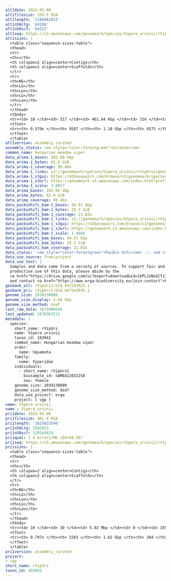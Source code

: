 ```yaml
---
alt1date: 2023-03-09
alt1filesize: 335.5 MiB
alt1length: '1180062022'
alt1n50ctg: '64198'
alt1n50scf: '64321'
alt1seq: https://s3.amazonaws.com/genomeark/species/Vipera_ursinii/rVipUrs1/assembly_curated/rVipUrs1.alt.cur.20230309.fasta.gz
alt1sizes: |
  <table class="sequence-sizes-table">
  <thead>
  <tr>
  <th></th>
  <th colspan=2 align=center>Contigs</th>
  <th colspan=2 align=center>Scaffolds</th>
  </tr>
  <tr>
  <th>NG</th>
  <th>LG</th>
  <th>Len</th>
  <th>LG</th>
  <th>Len</th>
  </tr>
  </thead>
  <tbody>
  <tr><td> 10 </td><td> 317 </td><td> 461.64 Kbp </td><td> 316 </td><td> 461.94 Kbp </td></tr><tr><td> 20 </td><td> 864 </td><td> 310.37 Kbp </td><td> 861 </td><td> 310.99 Kbp </td></tr><tr><td> 30 </td><td> 1669 </td><td> 208.82 Kbp </td><td> 1664 </td><td> 209.16 Kbp </td></tr><tr><td> 40 </td><td> 2893 </td><td> 131.34 Kbp </td><td> 2885 </td><td> 131.69 Kbp </td></tr><tr style="background-color:#cccccc;"><td> 50 </td><td> 5076 </td><td> 64.20 Kbp </td><td> 5065 </td><td> 64.32 Kbp </td></tr><tr><td> 60 </td><td> 0 </td><td>  </td><td> 0 </td><td>  </td></tr><tr><td> 70 </td><td> 0 </td><td>  </td><td> 0 </td><td>  </td></tr><tr><td> 80 </td><td> 0 </td><td>  </td><td> 0 </td><td>  </td></tr><tr><td> 90 </td><td> 0 </td><td>  </td><td> 0 </td><td>  </td></tr><tr><td> 100 </td><td> 0 </td><td>  </td><td> 0 </td><td>  </td></tr></tbody>
  <tfoot>
  <tr><th> 0.579x </th><th> 9587 </th><th> 1.18 Gbp </th><th> 9575 </th><th> 1.18 Gbp </th></tr>
  </tfoot>
  </table>
alt1version: assembly_curated
assembly_status: <em style="color:forestgreen">Curated</em>
common_name: Hungarian meadow viper
data_arima-1_bases: 202.80 Gbp
data_arima-1_bytes: 62.9 GiB
data_arima-1_coverage: 99.46x
data_arima-1_links: s3://genomeark/species/Vipera_ursinii/rVipUrs1/genomic_data/arima/<br>
data_arima-1_s3gui: https://42basepairs.com/browse/s3/genomeark/species/Vipera_ursinii/rVipUrs1/genomic_data/arima/
data_arima-1_s3url: https://genomeark.s3.amazonaws.com/index.html?prefix=species/Vipera_ursinii/rVipUrs1/genomic_data/arima/
data_arima-1_scale: 3.0017
data_arima_bases: 202.80 Gbp
data_arima_bytes: 62.9 GiB
data_arima_coverage: 99.46x
data_pacbiohifi_bam-1_bases: 44.51 Gbp
data_pacbiohifi_bam-1_bytes: 28.3 GiB
data_pacbiohifi_bam-1_coverage: 21.83x
data_pacbiohifi_bam-1_links: s3://genomeark/species/Vipera_ursinii/rVipUrs1/genomic_data/pacbio_hifi/<br>
data_pacbiohifi_bam-1_s3gui: https://42basepairs.com/browse/s3/genomeark/species/Vipera_ursinii/rVipUrs1/genomic_data/pacbio_hifi/
data_pacbiohifi_bam-1_s3url: https://genomeark.s3.amazonaws.com/index.html?prefix=species/Vipera_ursinii/rVipUrs1/genomic_data/pacbio_hifi/
data_pacbiohifi_bam-1_scale: 1.4668
data_pacbiohifi_bam_bases: 44.51 Gbp
data_pacbiohifi_bam_bytes: 28.3 GiB
data_pacbiohifi_bam_coverage: 21.83x
data_status: '<em style="color:forestgreen">PacBio HiFi</em> ::: <em style="color:forestgreen">Arima</em>'
data_use_source: from-project
data_use_text: |
  Samples and data come from a variety of sources. To support fair and
  productive use of this data, please abide by the
  <a href="https://drive.google.com/uc?export=download&id=1bPL2xNxGCTz3HMfL2yt11E2fnYXPU-7s"><em>ERGA Pilot Project Official Guidelines</em></a>
  and contact <a href="https://www.erga-biodiversity.eu/join-contact">ERGA</a> with any questions.
genbank_alt: rVipUrs1:GCA_947247025.1
genbank_pri: rVipUrs1:GCA_947247035.1
genome_size: 2039130000
genome_size_display: 2.04 Gbp
genome_size_method: GoaT
last_raw_data: 1675900594
last_updated: 1678367212
metadata: |
  species:
    short_name: rVipUrs
    name: Vipera ursinii
    taxon_id: 103942
    common_name: Hungarian meadow viper
    order:
      name: Squamata
    family:
      name: Viperidae
    individuals:
      - short_name: rVipUrs1
        biosample_id: SAMEA12832258
        sex: female
    genome_size: 2039130000
    genome_size_method: GoaT
    data_use_project: erga
    project: [ vgp ]
name: Vipera ursinii
name_: Vipera_ursinii
pri1date: 2023-03-09
pri1filesize: 461.4 MiB
pri1length: '1625023540'
pri1n50ctg: 1592923
pri1n50scf: 120144829
pri1qual: 1.4 errors/Mb (QV=58.59)
pri1seq: https://s3.amazonaws.com/genomeark/species/Vipera_ursinii/rVipUrs1/assembly_curated/rVipUrs1.pri.cur.20230309.fasta.gz
pri1sizes: |
  <table class="sequence-sizes-table">
  <thead>
  <tr>
  <th></th>
  <th colspan=2 align=center>Contigs</th>
  <th colspan=2 align=center>Scaffolds</th>
  </tr>
  <tr>
  <th>NG</th>
  <th>LG</th>
  <th>Len</th>
  <th>LG</th>
  <th>Len</th>
  </tr>
  </thead>
  <tbody>
  <tr><td> 10 </td><td> 30 </td><td> 5.02 Mbp </td><td> 0 </td><td> 359.75 Mbp </td></tr><tr><td> 20 </td><td> 76 </td><td> 4.01 Mbp </td><td> 1 </td><td> 294.45 Mbp </td></tr><tr><td> 30 </td><td> 135 </td><td> 2.94 Mbp </td><td> 1 </td><td> 294.45 Mbp </td></tr><tr><td> 40 </td><td> 216 </td><td> 2.12 Mbp </td><td> 2 </td><td> 212.82 Mbp </td></tr><tr style="background-color:#cccccc;"><td> 50 </td><td> 328 </td><td style="background-color:#88ff88;"> 1.59 Mbp </td><td> 4 </td><td style="background-color:#88ff88;"> 120.14 Mbp </td></tr><tr><td> 60 </td><td> 493 </td><td> 0.96 Mbp </td><td> 6 </td><td> 90.32 Mbp </td></tr><tr><td> 70 </td><td> 795 </td><td> 449.59 Kbp </td><td> 8 </td><td> 45.96 Mbp </td></tr><tr><td> 80 </td><td> 0 </td><td>  </td><td> 0 </td><td>  </td></tr><tr><td> 90 </td><td> 0 </td><td>  </td><td> 0 </td><td>  </td></tr><tr><td> 100 </td><td> 0 </td><td>  </td><td> 0 </td><td>  </td></tr></tbody>
  <tfoot>
  <tr><th> 0.797x </th><th> 2203 </th><th> 1.62 Gbp </th><th> 384 </th><th> 1.63 Gbp </th></tr>
  </tfoot>
  </table>
pri1version: assembly_curated
project:
- vgp
short_name: rVipUrs
taxon_id: 103942
---
```

